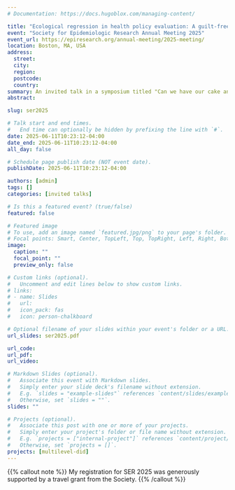 ```yaml
---
# Documentation: https://docs.hugoblox.com/managing-content/

title: "Ecological regression in health policy evaluation: A guilt-free dessert"
event: "Society for Epidemiologic Research Annual Meeting 2025"
event_url: https://epiresearch.org/annual-meeting/2025-meeting/
location: Boston, MA, USA
address:
  street:
  city:
  region:
  postcode:
  country:
summary: An invited talk in a symposium titled "Can we have our cake and eat it too? Integrating epidemiologic and econometric methods to causal inference", organized by Ellicott Matthay.
abstract:

slug: ser2025

# Talk start and end times.
#   End time can optionally be hidden by prefixing the line with `#`.
date: 2025-06-11T10:23:12-04:00
date_end: 2025-06-11T10:23:12-04:00
all_day: false

# Schedule page publish date (NOT event date).
publishDate: 2025-06-11T10:23:12-04:00

authors: [admin]
tags: []
categories: [invited talks]

# Is this a featured event? (true/false)
featured: false

# Featured image
# To use, add an image named `featured.jpg/png` to your page's folder. 
# Focal points: Smart, Center, TopLeft, Top, TopRight, Left, Right, BottomLeft, Bottom, BottomRight.
image:
  caption: ""
  focal_point: ""
  preview_only: false

# Custom links (optional).
#   Uncomment and edit lines below to show custom links.
# links:
# - name: Slides
#   url: 
#   icon_pack: fas
#   icon: person-chalkboard

# Optional filename of your slides within your event's folder or a URL.
url_slides: ser2025.pdf

url_code: 
url_pdf:
url_video:

# Markdown Slides (optional).
#   Associate this event with Markdown slides.
#   Simply enter your slide deck's filename without extension.
#   E.g. `slides = "example-slides"` references `content/slides/example-slides.md`.
#   Otherwise, set `slides = ""`.
slides: ""

# Projects (optional).
#   Associate this post with one or more of your projects.
#   Simply enter your project's folder or file name without extension.
#   E.g. `projects = ["internal-project"]` references `content/project/deep-learning/index.md`.
#   Otherwise, set `projects = []`.
projects: [multilevel-did]
---
```

{{% callout note %}}
My registration for SER 2025 was generously supported by a travel grant from the Society.
{{% /callout %}}